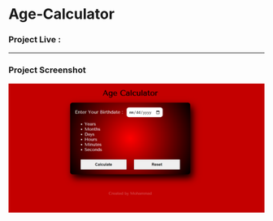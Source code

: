 # Age-Calculator

### Project Live :


--------

### Project Screenshot
![](https://github.com/mohammadxxali/Age-Calculator/blob/main/Screenshot.png)
